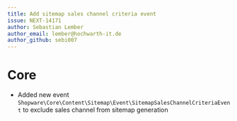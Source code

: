 ```yaml
---
title: Add sitemap sales channel criteria event
issue: NEXT-14171
author: Sebastian Lember
author_email: lember@hochwarth-it.de 
author_github: sebi007
---
```

# Core
* Added new event `Shopware\Core\Content\Sitemap\Event\SitemapSalesChannelCriteriaEvent` to exclude sales channel from sitemap generation
